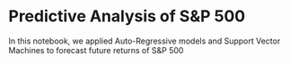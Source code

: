 # Predictive Analysis of S&P 500

In this notebook, we applied Auto-Regressive models and Support Vector Machines to forecast future returns of S&P 500
